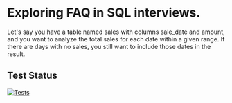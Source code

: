 # Exploring FAQ in SQL interviews.

Let's say you have a table named sales with columns sale_date and amount, and you want to analyze the total sales for each date within a given range. If there are days with no sales, you still want to include those dates in the result.

## Test Status

[![Tests](https://img.shields.io/badge/tests-passing-brightgreen)](.github/workflows/sql-test.yml)
